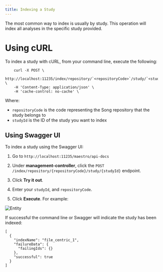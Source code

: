 ```yaml
---
title: Indexing a Study
--- 
```


The most common way to index is usually by study. This operation will index all analyses in the specific study provided.

# Using cURL

To index a study with cURL, from your command line, execute the following:

```shell
    curl -X POST \
    http://localhost:11235/index/repository/`<repositoryCode>`/study/`<studyId>` \
    -H 'Content-Type: application/json' \
    -H 'cache-control: no-cache' \
```

Where:
- `repositoryCode` is the code representing the Song repository that the study belongs to
- `studyId` is the ID of the study you want to index

## Using Swagger UI

To index a study using the Swagger UI:

1. Go to `http://localhost:11235/maestro/api-docs`

2. Under **management-controller**, click the `POST /index/repository/{repositoryCode}/study/{studyId}` endpoint.

3. Click **Try it out**.

4. Enter your `studyId`, and `repositoryCode`.

6. Click **Execute**. For example:

![Entity](../assets/index-study.png 'Index Study')

If successful the command line or Swagger will indicate the study has been indexed:

```shell
[
  {
    "indexName": "file_centric_1",
    "failureData": {
      "failingIds": {}
    },
    "successful": true
  }
]
```
